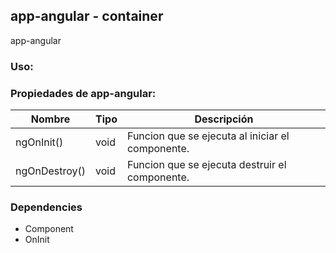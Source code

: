 ## app-angular - **container**
app-angular

### Uso:


### Propiedades de app-angular:
| **Nombre**      | **Tipo**        | **Descripción** |
| --------------- | --------------- | --------------- |
| ngOnInit() | void | Funcion que se ejecuta al iniciar el componente. |
| ngOnDestroy() | void | Funcion que se ejecuta destruir el componente. |

### Dependencies
- Component
- OnInit
